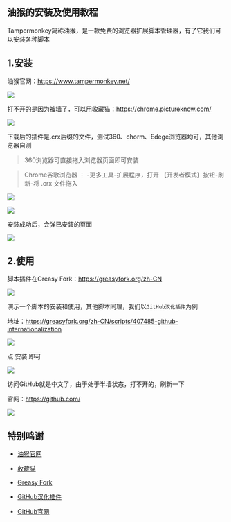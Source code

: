 ## 油猴的安装及使用教程

Tampermonkey简称油猴，是一款免费的浏览器扩展脚本管理器，有了它我们可以安装各种脚本


## 1.安装

油猴官网：https://www.tampermonkey.net/

![](https://ghproxy.com/https://raw.githubusercontent.com/Yiov/notes/main/tampermonkey/tampermonkey.png)


打不开的是因为被墙了，可以用收藏猫：https://chrome.pictureknow.com/

![](https://ghproxy.com/https://raw.githubusercontent.com/Yiov/notes/main/tampermonkey/tampermonkey-1.png)


下载后的插件是.crx后缀的文件，测试360、chorm、Edege浏览器均可，其他浏览器自测

> 360浏览器可直接拖入浏览器页面即可安装

> Chrome谷歌浏览器 ⋮ -更多工具-扩展程序，打开 【开发者模式】按钮-刷新-将 .crx 文件拖入


![](https://ghproxy.com/https://raw.githubusercontent.com/Yiov/notes/main/tampermonkey/tampermonkey-2.png)

![](https://ghproxy.com/https://raw.githubusercontent.com/Yiov/notes/main/tampermonkey/tampermonkey-3.png)


安装成功后，会弹已安装的页面

![](https://ghproxy.com/https://raw.githubusercontent.com/Yiov/notes/main/tampermonkey/tampermonkey-4.png)





## 2.使用



脚本插件在Greasy Fork：https://greasyfork.org/zh-CN

![](https://ghproxy.com/https://raw.githubusercontent.com/Yiov/notes/main/tampermonkey/tampermonkey-5.png)


演示一个脚本的安装和使用，其他脚本同理，我们以`GitHub汉化插件`为例

地址：https://greasyfork.org/zh-CN/scripts/407485-github-internationalization

![](https://ghproxy.com/https://raw.githubusercontent.com/Yiov/notes/main/tampermonkey/tampermonkey-6.png)


点 安装 即可

![](https://ghproxy.com/https://raw.githubusercontent.com/Yiov/notes/main/tampermonkey/tampermonkey-7.png)



访问GitHub就是中文了，由于处于半墙状态，打不开的，刷新一下

官网：https://github.com/

![](https://ghproxy.com/https://raw.githubusercontent.com/Yiov/notes/main/tampermonkey/tampermonkey-8.png)




## 特别鸣谢

* [油猴官网](https://www.tampermonkey.net/)

* [收藏猫](https://chrome.pictureknow.com/)

* [Greasy Fork](https://greasyfork.org/zh-CN)

* [GitHub汉化插件](https://greasyfork.org/zh-CN/scripts/407485-github-internationalization)

* [GitHub官网](https://github.com/)

